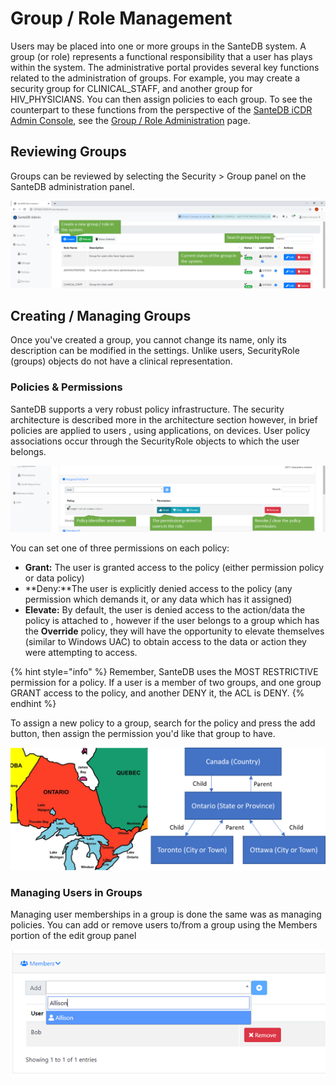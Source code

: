 # Group / Role Management

Users may be placed into one or more groups in the SanteDB system. A group (or role) represents a functional responsibility that a user has plays within the system. The administrative portal provides several key functions related to the administration of groups. For example, you may create a security group for CLINICAL\_STAFF, and another group for HIV\_PHYSICIANS. You can then assign policies to each group. To see the counterpart to these functions from the perspective of the [SanteDB iCDR Admin Console](../../../operations/server-administration/santedb-icdr-admin-console/), see the [Group / Role Administration](../../../operations/server-administration/santedb-icdr-admin-console/group-role-management.md) page.

## Reviewing Groups

Groups can be reviewed by selecting the Security > Group panel on the SanteDB administration panel.

![](<../../../.gitbook/assets/image (30).png>)

## Creating / Managing Groups

Once you've created a group, you cannot change its name, only its description can be modified in the settings. Unlike users, SecurityRole (groups) objects do not have a clinical representation.

### Policies & Permissions

SanteDB supports a very robust policy infrastructure. The security architecture is described more in the architecture section however, in brief policies are applied to users , using applications, on devices. User policy associations occur through  the SecurityRole objects to which the user belongs.

![](<../../../.gitbook/assets/image (131).png>)

You can set one of three permissions on each policy:

* **Grant:** The user is granted access to the policy (either permission policy or data policy)&#x20;
* **Deny:**The user is explicitly denied access to the policy (any permission which demands it, or any data which has it assigned)
* **Elevate:** By default, the user is denied access to the action/data the policy is attached to , however if the user belongs to a group which has the **Override** policy, they will have the opportunity to elevate themselves (similar to Windows UAC) to obtain access to the data or action they were attempting to access.

{% hint style="info" %}
Remember, SanteDB uses the MOST RESTRICTIVE permission for a policy. If a user is a member of two groups, and one group GRANT access to the policy, and another DENY it, the ACL is DENY.
{% endhint %}

To assign a new policy to a group, search for the policy and press the add button, then assign the permission you'd like that group to have.

![](<../../../.gitbook/assets/image (25).png>)

### Managing Users in Groups

Managing user memberships in a group is done the same was as managing policies. You can add or remove users to/from a group using the Members portion of the edit group panel

![](<../../../.gitbook/assets/image (98).png>)


